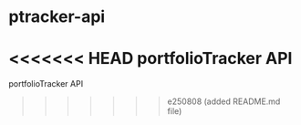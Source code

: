# ptracker-api
<<<<<<< HEAD
portfolioTracker API 
=======

portfolioTracker API
>>>>>>> e250808 (added README.md file)
